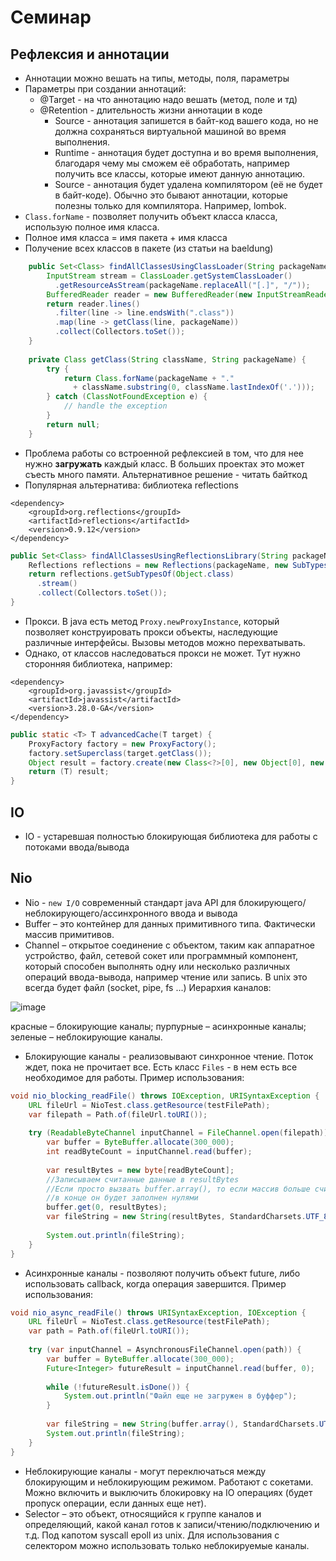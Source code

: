 # Семинар

## Рефлексия и аннотации

* Аннотации можно вешать на типы, методы, поля, параметры
* Параметры при создании аннотаций:
  * @Target - на что аннотацию надо вешать (метод, поле и тд)
  * @Retention - длительность жизни аннотации в коде
    * Source - аннотация запишется в байт-код вашего кода, но не должна сохраняться виртуальной машиной во время выполнения.
    * Runtime - аннотация будет доступна и во время выполнения, благодаря чему мы сможем её обработать, например получить все классы, которые имеют данную аннотацию.
    * Source - аннотация будет удалена компилятором (её не будет в байт-коде). Обычно это бывают аннотации, которые полезны только для компилятора. Например, lombok.
* ```Class.forName``` - позволяет получить объект класса класса, использую полное имя класса.
* Полное имя класса = имя пакета + имя класса
* Получение всех классов в пакете (из статьи на baeldung)

```java
    public Set<Class> findAllClassesUsingClassLoader(String packageName) {
        InputStream stream = ClassLoader.getSystemClassLoader()
          .getResourceAsStream(packageName.replaceAll("[.]", "/"));
        BufferedReader reader = new BufferedReader(new InputStreamReader(stream));
        return reader.lines()
          .filter(line -> line.endsWith(".class"))
          .map(line -> getClass(line, packageName))
          .collect(Collectors.toSet());
    }
 
    private Class getClass(String className, String packageName) {
        try {
            return Class.forName(packageName + "."
              + className.substring(0, className.lastIndexOf('.')));
        } catch (ClassNotFoundException e) {
            // handle the exception
        }
        return null;
    }
```
* Проблема работы со встроенной рефлексией в том, что для нее нужно **загружать** каждый класс. В больших проектах это может съесть много памяти. Альтернативное решение - читать байткод
* Популярная альтернатива: библиотека reflections

```
<dependency>
    <groupId>org.reflections</groupId>
    <artifactId>reflections</artifactId> 
    <version>0.9.12</version>
</dependency>
```

```java
public Set<Class> findAllClassesUsingReflectionsLibrary(String packageName) {
    Reflections reflections = new Reflections(packageName, new SubTypesScanner(false));
    return reflections.getSubTypesOf(Object.class)
      .stream()
      .collect(Collectors.toSet());
}
```

* Прокси. В java есть метод ```Proxy.newProxyInstance```, который позволяет конструировать прокси объекты, наследующие различные интерфейсы. Вызовы методов можно перехватывать.
* Однако, от классов наследоваться прокси не может. Тут нужно сторонняя библиотека, например:

```
<dependency>
    <groupId>org.javassist</groupId>
    <artifactId>javassist</artifactId>
    <version>3.28.0-GA</version>
</dependency>

```

```java
public static <T> T advancedCache(T target) {
    ProxyFactory factory = new ProxyFactory();
    factory.setSuperclass(target.getClass());
    Object result = factory.create(new Class<?>[0], new Object[0], new CachedObjectInvocationHandler<>(target));
    return (T) result;
}
```

## IO

* IO - устаревшая полностью блокирующая библиотека для работы с потоками ввода/вывода

## Nio

* Nio - ```new I/O``` современный стандарт java API для блокирующего/неблокирующего/ассинхронного ввода и вывода
* Buffer – это контейнер для данных примитивного типа. Фактически массив примитивов.
* Channel – открытое соединение с объектом, таким как аппаратное устройство, файл, сетевой сокет или программный компонент, который способен выполнять одну или несколько различных операций ввода-вывода, например чтение или запись. В unix это всегда будет файл (socket, pipe, fs ...) Иерархия каналов:

![image](https://github.com/user-attachments/assets/8ae6e1dd-0a1a-402a-8613-6354cce382c1)

красные – блокирующие каналы; пурпурные – асинхронные каналы; зеленые – неблокирующие каналы.

* Блокирующие каналы - реализовывают синхронное чтение. Поток ждет, пока не прочитает все. Есть класс ```Files``` - в нем есть все необходимое для работы. Пример использования:

```java
void nio_blocking_readFile() throws IOException, URISyntaxException {
    URL fileUrl = NioTest.class.getResource(testFilePath);
    var filepath = Path.of(fileUrl.toURI());
  
    try (ReadableByteChannel inputChannel = FileChannel.open(filepath)) {
        var buffer = ByteBuffer.allocate(300_000);
        int readByteCount = inputChannel.read(buffer);
      
        var resultBytes = new byte[readByteCount];
        //Записываем считанные данные в resultBytes
        //Если просто вызвать buffer.array(), то если массив больше считываемого файла,
        //в конце он будет заполнен нулями
        buffer.get(0, resultBytes);
        var fileString = new String(resultBytes, StandardCharsets.UTF_8);
      
        System.out.println(fileString);
    }
}
```

* Асинхронные каналы - позволяют получить объект future, либо использовать callback, когда операция завершится. Пример использования:

```java
void nio_async_readFile() throws URISyntaxException, IOException {
    URL fileUrl = NioTest.class.getResource(testFilePath);
    var path = Path.of(fileUrl.toURI());
  
    try (var inputChannel = AsynchronousFileChannel.open(path)) {
        var buffer = ByteBuffer.allocate(300_000);
        Future<Integer> futureResult = inputChannel.read(buffer, 0);
      
        while (!futureResult.isDone()) {
            System.out.println("Файл еще не загружен в буффер");
        }
      
        var fileString = new String(buffer.array(), StandardCharsets.UTF_8);
        System.out.println(fileString);
    }
}
```

* Неблокирующие каналы - могут переключаться между блокирующим и неблокирующим режимом. Работают с сокетами. Можно включить и выключить блокировку на IO операциях (будет пропуск операции, если данных еще нет).
* Selector – это объект, относящийся к группе каналов и определяющий, какой канал готов к записи/чтению/подключению и т.д. Под капотом syscall epoll из unix. Для использования с селектором можно использовать только неблокируемые каналы.


